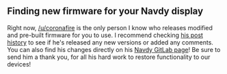 ## Finding new firmware for your Navdy display

Right now, [/u/coronafire](https://www.reddit.com/user/coronafire/) is the only person I know who releases modified and pre-built firmware for you to use.  I recommend checking [his post history](https://www.reddit.com/user/coronafire/submitted/) to see if he's released any new versions or added any comments.  You can also find his changes directly on his [Navdy GitLab page](https://gitlab.com/alelec/navdy/)! Be sure to send him a thank you, for all his hard work to restore functionality to our devices!
